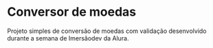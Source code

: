# Conversor de moedas
Projeto simples de conversão de moedas com validação desenvolvido durante a semana de Imersãodev da Alura.
